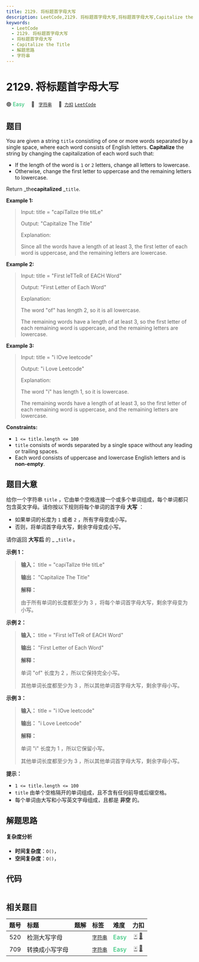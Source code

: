 ```yaml
---
title: 2129. 将标题首字母大写
description: LeetCode,2129. 将标题首字母大写,将标题首字母大写,Capitalize the Title,解题思路,字符串
keywords:
  - LeetCode
  - 2129. 将标题首字母大写
  - 将标题首字母大写
  - Capitalize the Title
  - 解题思路
  - 字符串
---
```


# 2129. 将标题首字母大写

🟢 <font color=#15bd66>Easy</font>&emsp; 🔖&ensp; [`字符串`](/tag/string.md)&emsp; 🔗&ensp;[`力扣`](https://leetcode.cn/problems/capitalize-the-title) [`LeetCode`](https://leetcode.com/problems/capitalize-the-title)

## 题目

You are given a string `title` consisting of one or more words separated by a
single space, where each word consists of English letters. **Capitalize** the
string by changing the capitalization of each word such that:

  * If the length of the word is `1` or `2` letters, change all letters to lowercase.
  * Otherwise, change the first letter to uppercase and the remaining letters to lowercase.

Return _the**capitalized** _`title`.



**Example 1:**

> Input: title = "capiTalIze tHe titLe"
> 
> Output: "Capitalize The Title"
> 
> Explanation:
> 
> Since all the words have a length of at least 3, the first letter of each word is uppercase, and the remaining letters are lowercase.

**Example 2:**

> Input: title = "First leTTeR of EACH Word"
> 
> Output: "First Letter of Each Word"
> 
> Explanation:
> 
> The word "of" has length 2, so it is all lowercase.
> 
> The remaining words have a length of at least 3, so the first letter of each remaining word is uppercase, and the remaining letters are lowercase.

**Example 3:**

> Input: title = "i lOve leetcode"
> 
> Output: "i Love Leetcode"
> 
> Explanation:
> 
> The word "i" has length 1, so it is lowercase.
> 
> The remaining words have a length of at least 3, so the first letter of each remaining word is uppercase, and the remaining letters are lowercase.

**Constraints:**

  * `1 <= title.length <= 100`
  * `title` consists of words separated by a single space without any leading or trailing spaces.
  * Each word consists of uppercase and lowercase English letters and is **non-empty**.


## 题目大意

给你一个字符串 `title` ，它由单个空格连接一个或多个单词组成，每个单词都只包含英文字母。请你按以下规则将每个单词的首字母 **大写**  ：

  * 如果单词的长度为 `1` 或者 `2` ，所有字母变成小写。
  * 否则，将单词首字母大写，剩余字母变成小写。

请你返回 **大写后**  的 _ _`title` 。



**示例 1：**

> 
> 
> 
> 
> 
> **输入：** title = "capiTalIze tHe titLe"
> 
> **输出：** "Capitalize The Title"
> 
> **解释：**
> 
> 由于所有单词的长度都至少为 3 ，将每个单词首字母大写，剩余字母变为小写。
> 
> 

**示例 2：**

> 
> 
> 
> 
> 
> **输入：** title = "First leTTeR of EACH Word"
> 
> **输出：** "First Letter of Each Word"
> 
> **解释：**
> 
> 单词 "of" 长度为 2 ，所以它保持完全小写。
> 
> 其他单词长度都至少为 3 ，所以其他单词首字母大写，剩余字母小写。
> 
> 

**示例 3：**

> 
> 
> 
> 
> 
> **输入：** title = "i lOve leetcode"
> 
> **输出：** "i Love Leetcode"
> 
> **解释：**
> 
> 单词 "i" 长度为 1 ，所以它保留小写。
> 
> 其他单词长度都至少为 3 ，所以其他单词首字母大写，剩余字母小写。
> 
> 



**提示：**

  * `1 <= title.length <= 100`
  * `title` 由单个空格隔开的单词组成，且不含有任何前导或后缀空格。
  * 每个单词由大写和小写英文字母组成，且都是 **非空**  的。


## 解题思路

#### 复杂度分析

- **时间复杂度**：`O()`，
- **空间复杂度**：`O()`，

## 代码

```javascript

```

## 相关题目

<!-- prettier-ignore -->
| 题号 | 标题 | 题解 | 标签 | 难度 | 力扣 |
| :------: | :------ | :------: | :------ | :------ | :------: |
| 520 | 检测大写字母 |  |  [`字符串`](/tag/string.md) | <font color=#15bd66>Easy</font> | [🀄️](https://leetcode.cn/problems/detect-capital) [🔗](https://leetcode.com/problems/detect-capital) |
| 709 | 转换成小写字母 |  |  [`字符串`](/tag/string.md) | <font color=#15bd66>Easy</font> | [🀄️](https://leetcode.cn/problems/to-lower-case) [🔗](https://leetcode.com/problems/to-lower-case) |